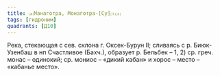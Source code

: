 ```yaml
---
title: ⒜Манаготра, Монаготра-[Су]⒯⒵
tags: [гидроним]
quadrants: [Д10]
---
```


Река, стекающая с сев. склона г. Оксек-Бурун II; сливаясь с р. Биюк-Узенбаш в нп
Счастливое (Бахч.), образует р. Бельбек – 1, 2) ср. греч. монас – одинокий; ср.
мониос – «дикий кабан» и хорос – место – «кабанье место».
